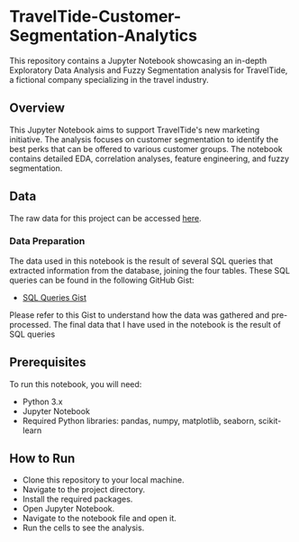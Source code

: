 # TravelTide-Customer-Segmentation-Analytics
This repository contains a Jupyter Notebook showcasing an in-depth Exploratory Data Analysis and Fuzzy Segmentation analysis for TravelTide, a fictional company specializing in the travel industry.  

## Overview
This Jupyter Notebook aims to support TravelTide's new marketing initiative. The analysis focuses on customer segmentation to identify the best perks that can be offered to various customer groups. The notebook contains detailed EDA, correlation analyses, feature engineering, and fuzzy segmentation.

## Data
The raw data for this project can be accessed [here](https://drive.google.com/drive/folders/1AmGTo7FvDfMH4iFsMcgMKNA1izjLzhYx?usp=sharing).

### Data Preparation
The data used in this notebook is the result of several SQL queries that extracted information from the database, joining the four tables. These SQL queries can be found in the following GitHub Gist:
- [SQL Queries Gist](https://gist.github.com/masoud-saedi/df21e1f95fb900db6a5405e400a80d44)

Please refer to this Gist to understand how the data was gathered and pre-processed.
The final data that I have used in the notebook is the result of SQL queries 

## Prerequisites
To run this notebook, you will need:

* Python 3.x
* Jupyter Notebook
* Required Python libraries: pandas, numpy, matplotlib, seaborn, scikit-learn

## How to Run
* Clone this repository to your local machine.
* Navigate to the project directory.
* Install the required packages.
* Open Jupyter Notebook.
* Navigate to the notebook file and open it.
* Run the cells to see the analysis.
